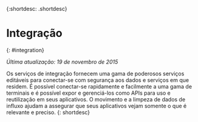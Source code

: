 {:shortdesc: .shortdesc} 

# Integração
{: #integration}

*Última atualização: 19 de novembro de 2015*

Os serviços de integração fornecem uma gama de poderosos serviços editáveis para
conectar-se com segurança aos dados e serviços em que residem. É possível conectar-se rapidamente e facilmente a uma
gama de terminais e é possível expor e gerenciá-los como APIs para uso e reutilização em seus aplicativos. O movimento e a limpeza de dados de influxo ajudam a assegurar que seus aplicativos vejam somente
o que é relevante e preciso.
{: shortdesc}


